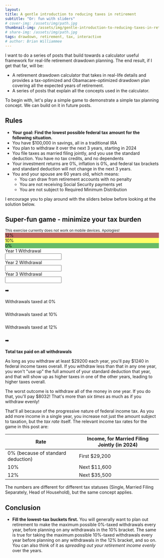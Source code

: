 ```yaml
---
layout: 
title: A gentle introduction to reducing taxes in retirement
subtitle: "Or: fun with sliders"
# cover-img: /assets/img/path.jpg
thumbnail-img: /assets/img/gentle-introduction-to-reducing-taxes-in-retirement.webp
# share-img: /assets/img/path.jpg
tags: drawdown, retirement, tax, interactive
# author: Brian Williammee
---
```


I want to do a series of posts that build towards a calculator useful framework for real-life
retirement drawdown planning.  The end result, if I get that far, will be:
* A retirement drawdown calculator that takes in real-life details and provides a tax-optimized and
Obamacare-optimized drawdown plan covering all the expected years of retirement.
* A series of posts that explain all the concepts used in the calculator.

To begin with, let's play a simple game to demonstrate a simple tax planning concept.  We can build
on it in future posts.

## Rules
* **Your goal: Find the lowest possible federal tax amount for the following situation.**
* You have $100,000 in savings, all in a traditional IRA
* You plan to withdraw it over the next 3 years, starting in 2024
* You file taxes as married filing jointly, and you use the standard deduction. You have no tax
credits, and no dependents
* Your investment returns are 0%, inflation is 0%, and federal tax brackets and standard deduction
will not change in the next 3 years.
* You and your spouse are 60 years old, which means:
  - You can draw from retirement accounts with no penalty
  - You are not receiving Social Security payments yet
  - You are not subject to Required Minimum Distribution


I encourage you to play around with the sliders below before looking at the solution below.

## Super-fun game - minimize your tax burden

<div style="font-size: smaller">This exercise currently does not work on mobile devices.  Apologies!</div>
<!-- Most of the IDs and strings in this file are also used in the Selenium tests in integration_tests/test_example1.py -->
<!-- So make sure to update those when updating these. -->
<div id="flexbox-container">
    <div id="sliders">
        <div id="tax-bracket-indicator-container" style="grid-row: 2; grid-column: 1;">
            <div class="tax-bracket-indicator" style="grid-row: 1; grid-column: 1; background-color:#B66">12%</div>
            <div class="tax-bracket-indicator" style="grid-row: 2; grid-column: 1; background-color:#FF6">10%</div>
            <div class="tax-bracket-indicator" style="grid-row: 3; grid-column: 1; background-color:#6B6">0%</div>
        </div>
        <div class="slider-label" style="grid-row: 1; grid-column: 2;">Year 1 Withdrawal</div>
        <div class="slider-container" style="grid-row: 2; grid-column: 2;">
            <div id="slider-vertical-0" class="slider-vertical">
                <div id="slider-filled-0" class="slider-filled"></div>
            </div>
        </div>
        <input type="text" id="slider-value-0" class="slider-value-input" style="grid-row: 3; grid-column: 2;"/>
        <div class="slider-label" style="grid-row: 1; grid-column: 3">Year 2 Withdrawal</div>
        <div class="slider-container" style="grid-row: 2; grid-column: 3;">                
            <div id="slider-vertical-1" class="slider-vertical">
                <div id="slider-filled-1" class="slider-filled"></div>
            </div>
        </div>
        <input type="text" id="slider-value-1" class="slider-value-input" style="grid-row: 3; grid-column: 3;"/>
        <div class="slider-label" style="grid-row: 1; grid-column: 4">Year 3 Withdrawal</div>
        <div class="slider-container" style="grid-row: 2; grid-column: 4;">
            <div id="slider-vertical-2" class="slider-vertical">
                <div id="slider-filled-2" class="slider-filled"></div>
            </div>                
        </div>
        <input type="text" id="slider-value-2" class="slider-value-input" style="grid-row: 3; grid-column: 4;"/>
        <div id="full-withdrawal-or-not" style="grid-row: 4; grid-column-start: 1; grid-column-end: 5;"></div>
    </div>
    <div class="arrow"><p style="grid-row:2">➡️</p></div>
    <div class="buckets">
        <div class="bucket-label">Withdrawals taxed at 0%</div>
        <div class="bucket-container">
            <div class="bucket-fill" id="zero-percent-bucket"></div>
        </div>
        <div id="zero-percent-value" class="bucket-value-numeric"></div>
        <div id="zero-percent-tax" class="bucket-value-numeric" style="margin-bottom:25px;"></div>
        <div class="bucket-label">Withdrawals taxed at 10%</div>
        <div class="bucket-container">
            <div class="bucket-fill" id="ten-percent-bucket"></div>
        </div>
        <div id="ten-percent-value" class="bucket-value-numeric"></div>
        <div id="ten-percent-tax" class="bucket-value-numeric" style="margin-bottom:25px;"></div>
        <div class="bucket-label">Withdrawals taxed at 12%</div>
        <div class="bucket-container">
            <div class="bucket-fill"  id="twelve-percent-bucket"></div>
        </div>
        <div id="twelve-percent-value" class="bucket-value-numeric"></div>
        <div id="twelve-percent-tax" class="bucket-value-numeric" style="margin-bottom:25px;"></div>
    </div>
    <div class="arrow"><p style="grid-row:2">➡️</p></div>
    <div class="results">
        <div style="grid-row: 2; font-weight:bold">Total tax paid on all withdrawals</div>
        <div id="total-tax" class="total-tax" style="grid-row: 3; font-weight:bold; font-size: 20px;"></div>
        <div style="grid-row: 4;" id="min-tax-or-not"></div>
    </div>
</div>

As long as you withdraw at least $29200 each year, you'll pay $1240 in federal income taxes overall.
If you withdraw less than that in any one year, you won't "use up" the full amount of your standard
deduction that year, and that will show up as higher taxes in one of the other years, leading to
higher taxes overall.

The worst outcome is to withdraw all of the money in one year.  If you do that, you'll pay $8032!
That's more than *six times* as much as if you withdraw evenly!

That'll all because of the progressive nature of federal income tax.  As you add more income in a
single year, you increase not just the amount subject to taxation, but the *tax rate* itself.  The
relevant income tax rates for the game in this post are:

| Rate | Income, for Married Filing Jointly (in 2024) |
| ----------------------------------- | ------------- |
|  0% (because of standard deduction) | First $29,200 |
| 10%                                 | Next  $11,600 |
| 12%                                 | Next  $35,500 |

The numbers are different for different tax statuses (Single, Married Filing Separately, Head of
Household), but the same concept applies.

## Conclusion
* **Fill the lowest-tax buckets first.**  You will generally want to plan out retirement to make the
maximum possible 0%-taxed withdrawals every year, before planning on any withdrawals in the 10%
bracket.  The same is true for taking the maximum possible 10%-taxed withdrawals every year before
planning on any withdrawals in the 12% bracket, and so on.  You can also think of it as *spreading
out your retirement income evenly* over the years.
